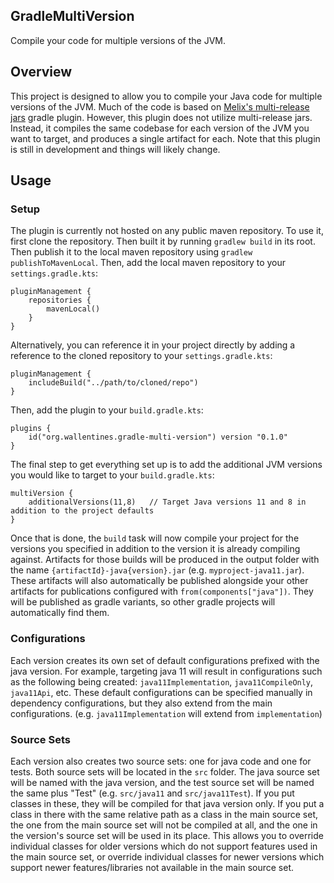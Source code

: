 ## GradleMultiVersion
Compile your code for multiple versions of the JVM.

## Overview
This project is designed to allow you to compile your Java code for multiple versions of the JVM. Much of the code is 
based on [Melix's multi-release jars](https://github.com/melix/mrjar-gradle-plugin) gradle plugin. However, this plugin
does not utilize multi-release jars. Instead, it compiles the same codebase for each version of the JVM you want to
target, and produces a single artifact for each. Note that this plugin is still in development and things will likely
change.

## Usage
### Setup
The plugin is currently not hosted on any public maven repository. To use it, first clone the repository. Then built it
by running `gradlew build` in its root. Then publish it to the local maven repository using `gradlew publishToMavenLocal`. 
Then, add the local maven repository to your `settings.gradle.kts`:
```
pluginManagement {
    repositories {
        mavenLocal()
    }
}
```
Alternatively, you can reference it in your project directly by adding a reference to the cloned repository to your
`settings.gradle.kts`:
```
pluginManagement {
    includeBuild("../path/to/cloned/repo")
}
```

Then, add the plugin to your `build.gradle.kts`:
```
plugins {
    id("org.wallentines.gradle-multi-version") version "0.1.0"
}
```
The final step to get everything set up is to add the additional JVM versions you would like to target to your
`build.gradle.kts`:
```
multiVersion {
    additionalVersions(11,8)   // Target Java versions 11 and 8 in addition to the project defaults
}
```
Once that is done, the `build` task will now compile your project for the versions you specified in addition to the
version it is already compiling against. Artifacts for those builds will be produced in the output folder with the name
`{artifactId}-java{version}.jar` (e.g. `myproject-java11.jar`). These artifacts will also automatically be published
alongside your other artifacts for publications configured with `from(components["java"])`. They will be published as
gradle variants, so other gradle projects will automatically find them.


### Configurations
Each version creates its own set of default configurations prefixed with the java version. For example, targeting
java 11 will result in configurations such as the following being created: `java11Implementation`, `java11CompileOnly`,
`java11Api`, etc. These default configurations can be specified manually in dependency configurations, but they also
extend from the main configurations. (e.g. `java11Implementation` will extend from `implementation`)


### Source Sets
Each version also creates two source sets: one for java code and one for tests. Both source sets will be located in the
`src` folder. The java source set will be named with the java version, and the test source set will be named the same 
plus "Test" (e.g. `src/java11` and `src/java11Test`). If you put classes in these, they will be compiled for that java
version only. If you put a class in there with the same relative path as a class in the main source set, the one from
the main source set will not be compiled at all, and the one in the version's source set will be used in its place. This
allows you to override individual classes for older versions which do not support features used in the main source set, 
or override individual classes for newer versions which support newer features/libraries not available in the main 
source set.
